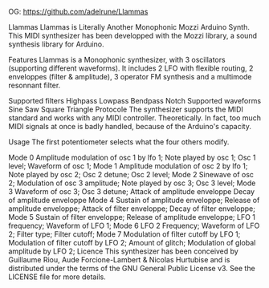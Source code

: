 OG: https://github.com/adelrune/Llammas

Llammas
Llammas is Literally Another Monophonic Mozzi Arduino Synth. This MIDI synthesizer has been developped with the Mozzi library, a sound synthesis library for Arduino.

Features
Llammas is a Monophonic synthesizer, with 3 oscillators (supporting different waveforms). It includes 2 LFO with flexible routing, 2 enveloppes (filter & amplitude), 3 operator FM synthesis and a multimode resonnant filter.

Supported filters
Highpass
Lowpass
Bendpass
Notch
Supported waveforms
Sine
Saw
Square
Triangle
Protocole
The synthesizer supports the MIDI standard and works with any MIDI controller. Theoretically. In fact, too much MIDI signals at once is badly handled, because of the Arduino's capacity.

Usage
The first potentiometer selects what the four others modify.

Mode 0
Amplitude modulation of osc 1 by lfo 1;
Note played by osc 1;
Osc 1 level;
Waveform of osc 1;
Mode 1
Amplitude modulation of osc 2 by lfo 1;
Note played by osc 2;
Osc 2 detune;
Osc 2 level;
Mode 2
Sinewave of osc 2;
Modulation of osc 3 amplitude;
Note played by osc 3;
Osc 3 level;
Mode 3
Waveform of osc 3;
Osc 3 detune;
Attack of amplitude enveloppe
Decay of amplitude enveloppe
Mode 4
Sustain of amplitude enveloppe;
Release of amplitude enveloppe;
Attack of filter enveloppe;
Decay of filter enveloppe;
Mode 5
Sustain of filter enveloppe;
Release of amplitude enveloppe;
LFO 1 frequency;
Waveform of LFO 1;
Mode 6
LFO 2 Frequency;
Waveform of LFO 2;
Filter type;
Filter cutoff;
Mode 7
Modulation of filter cutoff by LFO 1;
Modulation of filter cutoff by LFO 2;
Amount of glitch;
Modulation of global amplitude by LFO 2;
Licence
This synthesizer has been conceived by Guillaume Riou, Aude Forcione-Lambert & Nicolas Hurtubise and is distributed under the terms of the GNU General Public License v3. See the LICENSE file for more details.